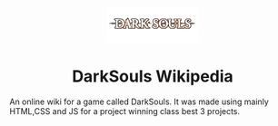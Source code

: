 <p align="center"><img width=32.5% src="https://github.com/AhmadRazaJamal/DarkSouls_Wiki/blob/master/READMElogo.png"></p>

<h1 align="center">DarkSouls Wikipedia</h1>

An online wiki for a game called DarkSouls. It was made using mainly HTML,CSS and JS for a project winning class best 3 projects.  
